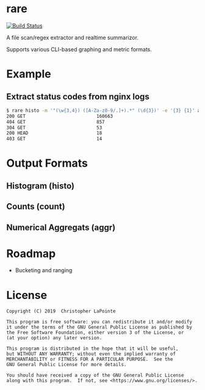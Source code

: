 # rare

[![Build Status](https://travis-ci.org/zix99/rare.svg?branch=master)](https://travis-ci.org/zix99/rare)

A file scan/regex extractor and realtime summarizor.

Supports various CLI-based graphing and metric formats.

# Example

## Extract status codes from nginx logs

```bash
$ rare histo -m '"(\w{3,4}) ([A-Za-z0-9/.]+).*" (\d{3})' -e '{3} {1}' access.log
200 GET                          160663
404 GET                          857
304 GET                          53
200 HEAD                         18
403 GET                          14
```

# Output Formats

## Histogram (histo)

## Counts (count)

## Numerical Aggregats (aggr)

# Roadmap

 * Bucketing and ranging

# License

    Copyright (C) 2019  Christopher LaPointe

    This program is free software: you can redistribute it and/or modify
    it under the terms of the GNU General Public License as published by
    the Free Software Foundation, either version 3 of the License, or
    (at your option) any later version.

    This program is distributed in the hope that it will be useful,
    but WITHOUT ANY WARRANTY; without even the implied warranty of
    MERCHANTABILITY or FITNESS FOR A PARTICULAR PURPOSE.  See the
    GNU General Public License for more details.

    You should have received a copy of the GNU General Public License
    along with this program.  If not, see <https://www.gnu.org/licenses/>.
